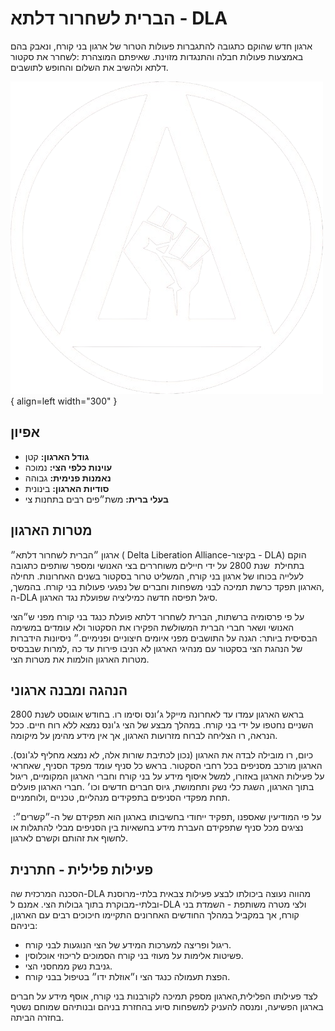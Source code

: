# הברית לשחרור דלתא - DLA

ארגון חדש שהוקם כתגובה להתגברות פעולות הטרור של ארגון בני קורח, ונאבק בהם באמצעות
פעולות חבלה והתנגדות מזוינת. שאיפתם המוצהרת :לשחרר את סקטור דלתא ולהשיב את
השלום והחופש לתושבים.

![Image title](./assets/dla.png){ align=left width="300" }

## אפיון

* **גודל הארגון:** קטן
* **עוינות כלפי הצי:** נמוכה
* **נאמנות פנימית:** גבוהה
* **סודיות הארגון:** בינונית
* **בעלי ברית:** משת״פים רבים בתחנות צי

## מטרות הארגון

ארגון ״הברית לשחרור דלתא״ ( Delta Liberation Alliance-בקיצור - DLA) הוקם בתחילת 
שנת 2800 על ידי חיילים משוחררים בצי האנושי ומספר שותפים כתגובה לעלייה בכוחו של
ארגון בני קורח, המשליט טרור בסקטור בשנים האחרונות. תחילה ,הארגון תפקד כרשת
תמיכה לבני משפחות וחברים של נפגעי פעולות בני קורח. בהמשך, ה-DLA סיגל תפיסה
חדשה כמיליציה שפועלת נגד הארגון.

על פי פרסומיה ברשתות, הברית לשחרור דלתא פועלת כנגד בני קורח מפני ש״הצי
האנושי ושאר חברי הברית המשולשת הפקירו את הסקטור ולא עומדים במשימה הבסיסית
ביותר: הגנה על התושבים מפני איומים חיצוניים ופנימיים.״ ניסיונות הידברות של הנהגת הצי
בסקטור עם מנהיגי הארגון לא הניבו פירות עד כה ,למרות שבבסיס מטרות הארגון הולמות
את מטרות הצי.

## הנהגה ומבנה ארגוני

בראש הארגון עמדו עד לאחרונה מייקל ג׳ונס וסימו רו. בחודש אוגוסט לשנת 2800 השניים
נחטפו על ידי בני קורח. במהלך מבצע של הצי ג'ונס נמצא ללא רוח חיים. ככל הנראה, רו
הצליחה לברוח מזרועות הארגון, אך אין מידע מהימן על מיקומה.

כיום, רו מובילה לבדה את הארגון (נכון לכתיבת שורות אלה, לא נמצא מחליף לג'ונס).
הארגון מורכב מסניפים בכל רחבי הסקטור. בראש כל סניף עומד מפקד הסניף, שאחראי
על פעילות הארגון באזורו, למשל איסוף מידע על בני קורח וחברי הארגון המקומיים, ריגול
בתוך הארגון, השגת כלי נשק ותחמושת, גיוס חברים חדשים וכו׳ .חברי הארגון פועלים
תחת מפקדי הסניפים בתפקידים מנהליים, טכניים ,ולוחמניים.

על פי המודיעין שאספנו ,תפקיד ייחודי בחשיבותו בארגון הוא תפקידם של ה-״קשרים״: 
נציגים מכל סניף שתפקידם העברת מידע בחשאיות בין הסניפים מבלי להתגלות או
לחשוף את זהותם וקשרם לארגון.

## פעילות פלילית - חתרנית

הסכנה המרכזית שה-DLA מהווה נעוצה ביכולתו לבצע פעילות צבאית בלתי-מרוסנת
ובלתי-מבוקרת בתוך גבולות הצי. אמנם ל-DLA ולצי מטרה משותפת - השמדת בני קורח,
אך במקביל במהלך החודשים האחרונים התקיימו חיכוכים רבים עם הארגון, ביניהם:

* ריגול ופריצה למערכות המידע של הצי הנוגעות לבני קורח.
* פשיטות אלימות על מעוזי בני קורח הסמוכים לריכוזי אוכלוסין.
* גניבת נשק ממחסני הצי.
* הפצת תעמולה כנגד הצי ו״אוזלת ידו״ בטיפול בבני קורח.

לצד פעילותו הפלילית,הארגון מספק תמיכה לקורבנות בני קורח, אוסף מידע על חברים
בארגון הפשיעה, ומנסה להעניק למשפחות סיוע בהחזרת בניהם ובנותיהם שמוחם נשטף
בחזרה הביתה.
